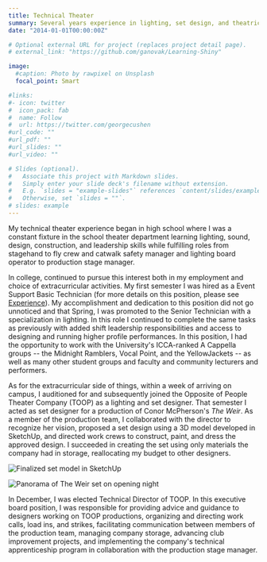 ```yaml
---
title: Technical Theater
summary: Several years experience in lighting, set design, and theatrical logistics 
date: "2014-01-01T00:00:00Z"

# Optional external URL for project (replaces project detail page).
# external_link: "https://github.com/ganovak/Learning-Shiny"

image:
  #caption: Photo by rawpixel on Unsplash
  focal_point: Smart

#links:
#- icon: twitter
#  icon_pack: fab
#  name: Follow
#  url: https://twitter.com/georgecushen
#url_code: ""
#url_pdf: ""
#url_slides: ""
#url_video: ""

# Slides (optional).
#   Associate this project with Markdown slides.
#   Simply enter your slide deck's filename without extension.
#   E.g. `slides = "example-slides"` references `content/slides/example-slides.md`.
#   Otherwise, set `slides = ""`.
# slides: example
---
```


My technical theater experience began in high school where I was a constant fixture in the school theater department learning lighting, sound, design, construction, and leadership skills while fulfilling roles from stagehand to fly crew and catwalk safety manager  and lighting board operator to production stage manager.

In college, continued to pursue this interest both in my employment and choice of extracurricular activities. My first semester I was hired as a Event Support Basic Technician (for more details on this position, please see [Experience](#experience)). My accomplishment and dedication to this position did not go unnoticed and that Spring, I was promoted to the Senior Technician with a specialization in lighting. In this role I continued to complete the same tasks as previously with added shift leadership responsibilities and access to designing and running higher profile performances. In this position, I had the opportunity to work with the University's ICCA-ranked A Cappella groups -- the Midnight Ramblers, Vocal Point, and the YellowJackets -- as well as many other student groups and faculty and community lecturers and performers.

As for the extracurricular side of things, within a week of arriving on campus, I auditioned for and subsequently joined the Opposite of People Theater Company (TOOP) as a lighting and set designer. That semester I acted as set designer for a production of Conor McPherson's *The Weir*. As a member of the production team, I collaborated with the director to recognize her vision, proposed a set design using a 3D model developed in SketchUp, and directed work crews to construct, paint, and dress the approved design. I succeeded in creating the set using only materials the company had in storage, reallocating my budget to other designers.

![Finalized set model in SketchUp](/img/weir_model.jpg)

![Panorama of The Weir set on opening night](/img/weir_pano.jpg)

In December, I was elected Technical Director of TOOP. In this executive board position, I was responsible for providing advice and guidance to designers working on TOOP productions, organizing and directing work calls, load ins, and strikes, facilitating communication between members of the production team, managing company storage, advancing club improvement projects, and implementing the company's technical apprenticeship program in collaboration with the production stage manager.
